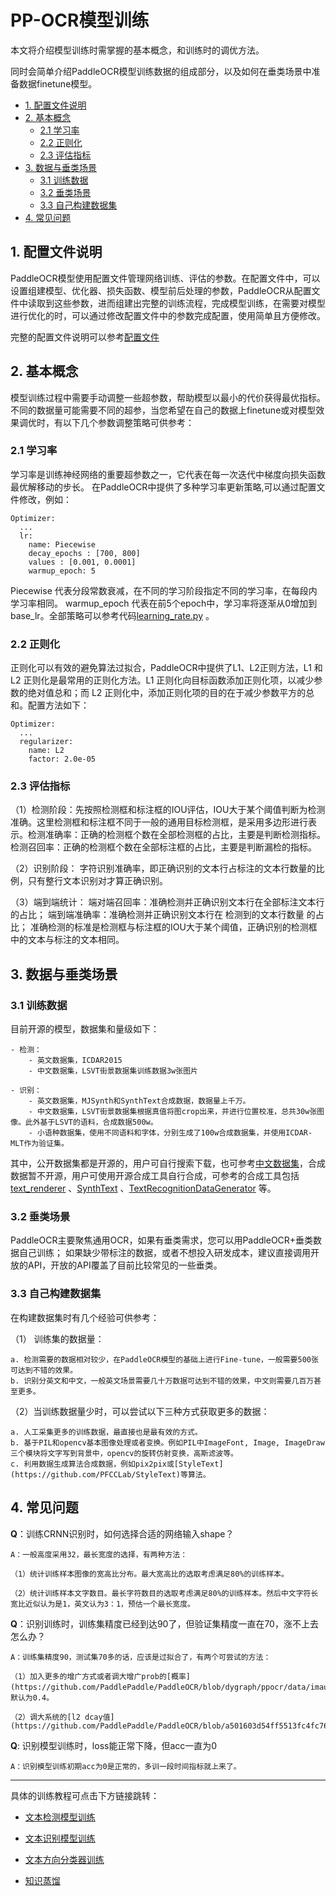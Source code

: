 # PP-OCR模型训练

本文将介绍模型训练时需掌握的基本概念，和训练时的调优方法。

同时会简单介绍PaddleOCR模型训练数据的组成部分，以及如何在垂类场景中准备数据finetune模型。

- [1. 配置文件说明](#1-配置文件说明)
- [2. 基本概念](#2-基本概念)
  - [2.1 学习率](#21-学习率)
  - [2.2 正则化](#22-正则化)
  - [2.3 评估指标](#23-评估指标)
- [3. 数据与垂类场景](#3-数据与垂类场景)
  - [3.1 训练数据](#31-训练数据)
  - [3.2 垂类场景](#32-垂类场景)
  - [3.3 自己构建数据集](#33-自己构建数据集)
- [4. 常见问题](#4-常见问题)

<a name="配置文件"></a>

## 1. 配置文件说明

PaddleOCR模型使用配置文件管理网络训练、评估的参数。在配置文件中，可以设置组建模型、优化器、损失函数、模型前后处理的参数，PaddleOCR从配置文件中读取到这些参数，进而组建出完整的训练流程，完成模型训练，在需要对模型进行优化的时，可以通过修改配置文件中的参数完成配置，使用简单且方便修改。

完整的配置文件说明可以参考[配置文件](./config.md)

<a name="基本概念"></a>

## 2. 基本概念

模型训练过程中需要手动调整一些超参数，帮助模型以最小的代价获得最优指标。不同的数据量可能需要不同的超参，当您希望在自己的数据上finetune或对模型效果调优时，有以下几个参数调整策略可供参考：

<a name="学习率"></a>
### 2.1 学习率

学习率是训练神经网络的重要超参数之一，它代表在每一次迭代中梯度向损失函数最优解移动的步长。
在PaddleOCR中提供了多种学习率更新策略,可以通过配置文件修改，例如：

```
Optimizer:
  ...
  lr:
    name: Piecewise
    decay_epochs : [700, 800]
    values : [0.001, 0.0001]
    warmup_epoch: 5
```

Piecewise 代表分段常数衰减，在不同的学习阶段指定不同的学习率，在每段内学习率相同。
warmup_epoch 代表在前5个epoch中，学习率将逐渐从0增加到base_lr。全部策略可以参考代码[learning_rate.py](../../ppocr/optimizer/learning_rate.py) 。

<a name="正则化"></a>
### 2.2 正则化

正则化可以有效的避免算法过拟合，PaddleOCR中提供了L1、L2正则方法，L1 和 L2 正则化是最常用的正则化方法。L1 正则化向目标函数添加正则化项，以减少参数的绝对值总和；而 L2 正则化中，添加正则化项的目的在于减少参数平方的总和。配置方法如下：

```
Optimizer:
  ...
  regularizer:
    name: L2
    factor: 2.0e-05
```

<a name="评估指标"></a>
### 2.3 评估指标

（1）检测阶段：先按照检测框和标注框的IOU评估，IOU大于某个阈值判断为检测准确。这里检测框和标注框不同于一般的通用目标检测框，是采用多边形进行表示。检测准确率：正确的检测框个数在全部检测框的占比，主要是判断检测指标。检测召回率：正确的检测框个数在全部标注框的占比，主要是判断漏检的指标。

（2）识别阶段： 字符识别准确率，即正确识别的文本行占标注的文本行数量的比例，只有整行文本识别对才算正确识别。

（3）端到端统计： 端对端召回率：准确检测并正确识别文本行在全部标注文本行的占比； 端到端准确率：准确检测并正确识别文本行在 检测到的文本行数量 的占比； 准确检测的标准是检测框与标注框的IOU大于某个阈值，正确识别的检测框中的文本与标注的文本相同。

<a name="数据与垂类场景"></a>

## 3. 数据与垂类场景

<a name="训练数据"></a>
### 3.1 训练数据
目前开源的模型，数据集和量级如下：

    - 检测：  
        - 英文数据集，ICDAR2015  
        - 中文数据集，LSVT街景数据集训练数据3w张图片

    - 识别：  
        - 英文数据集，MJSynth和SynthText合成数据，数据量上千万。  
        - 中文数据集，LSVT街景数据集根据真值将图crop出来，并进行位置校准，总共30w张图像。此外基于LSVT的语料，合成数据500w。
        - 小语种数据集，使用不同语料和字体，分别生成了100w合成数据集，并使用ICDAR-MLT作为验证集。

其中，公开数据集都是开源的，用户可自行搜索下载，也可参考[中文数据集](dataset/datasets.md)，合成数据暂不开源，用户可使用开源合成工具自行合成，可参考的合成工具包括[text_renderer](https://github.com/Sanster/text_renderer) 、[SynthText](https://github.com/ankush-me/SynthText) 、[TextRecognitionDataGenerator](https://github.com/Belval/TextRecognitionDataGenerator) 等。

<a name="垂类场景"></a>
### 3.2 垂类场景

PaddleOCR主要聚焦通用OCR，如果有垂类需求，您可以用PaddleOCR+垂类数据自己训练；
如果缺少带标注的数据，或者不想投入研发成本，建议直接调用开放的API，开放的API覆盖了目前比较常见的一些垂类。

<a name="自己构建数据集"></a>

### 3.3 自己构建数据集

在构建数据集时有几个经验可供参考：

（1） 训练集的数据量：

    a. 检测需要的数据相对较少，在PaddleOCR模型的基础上进行Fine-tune，一般需要500张可达到不错的效果。
    b. 识别分英文和中文，一般英文场景需要几十万数据可达到不错的效果，中文则需要几百万甚至更多。


（2）当训练数据量少时，可以尝试以下三种方式获取更多的数据：

    a. 人工采集更多的训练数据，最直接也是最有效的方式。
    b. 基于PIL和opencv基本图像处理或者变换。例如PIL中ImageFont, Image, ImageDraw三个模块将文字写到背景中，opencv的旋转仿射变换，高斯滤波等。
    c. 利用数据生成算法合成数据，例如pix2pix或[StyleText](https://github.com/PFCCLab/StyleText)等算法。

<a name="常见问题"></a>

## 4. 常见问题

**Q**：训练CRNN识别时，如何选择合适的网络输入shape？

    A：一般高度采用32，最长宽度的选择，有两种方法：

    （1）统计训练样本图像的宽高比分布。最大宽高比的选取考虑满足80%的训练样本。

    （2）统计训练样本文字数目。最长字符数目的选取考虑满足80%的训练样本。然后中文字符长宽比近似认为是1，英文认为3：1，预估一个最长宽度。

**Q**：识别训练时，训练集精度已经到达90了，但验证集精度一直在70，涨不上去怎么办？

    A：训练集精度90，测试集70多的话，应该是过拟合了，有两个可尝试的方法：

    （1）加入更多的增广方式或者调大增广prob的[概率](https://github.com/PaddlePaddle/PaddleOCR/blob/dygraph/ppocr/data/imaug/rec_img_aug.py#L341)，默认为0.4。

    （2）调大系统的[l2 dcay值](https://github.com/PaddlePaddle/PaddleOCR/blob/a501603d54ff5513fc4fc760319472e59da25424/configs/rec/ch_ppocr_v1.1/rec_chinese_lite_train_v1.1.yml#L47)

**Q**: 识别模型训练时，loss能正常下降，但acc一直为0

    A：识别模型训练初期acc为0是正常的，多训一段时间指标就上来了。



***

具体的训练教程可点击下方链接跳转：

- [文本检测模型训练](./detection.md)

- [文本识别模型训练](./recognition.md)  

- [文本方向分类器训练](./angle_class.md)  
- [知识蒸馏](./knowledge_distillation.md)
